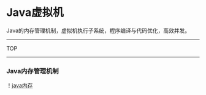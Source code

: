 # Java虚拟机
Java的内存管理机制，虚拟机执行子系统，程序编译与代码优化，高效并发。

-----
TOP



-----

### Java内存管理机制

！[java内存](https://github.com/Zhangchao999/Java-1/raw/master/pictures/1.jpg)

